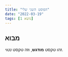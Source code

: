 ```yaml
---
title: "הפוסט השני שלי"
date: "2022-03-19"
tags: [נושא 1]
---
```

## מבוא

זהו טקסט **מודגש**, וזה טקסט *נטוי*.
